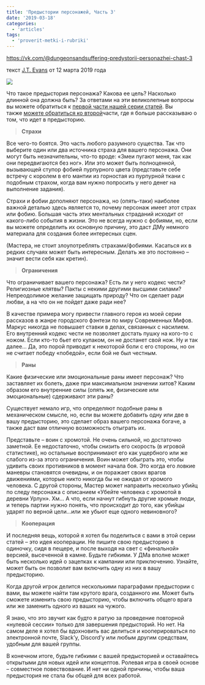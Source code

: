 ```yaml
---
title: 'Предыстории персонажей, Часть 3'
date: '2019-03-18'
categories:
  - 'articles'
tags:
  - 'proverit-metki-i-rubriki'
---
```


https://vk.com/@dungeonsandsuffering-predystorii-personazhei-chast-3

текст [J.T. Evans](https://vk.com/away.php?to=https://gnomestew.com/author/jtevans/&cc_key=) от 12 марта 2019 года

![](https://pp.userapi.com/c855620/v855620077/5da4/Y_-1RsAdAwY.jpg)

Что такое предыстория персонажа? Какова ее цель? Насколько длинной она должна быть? За ответами на эти великолепные вопросы вы можете обратиться к [первой части нашей серии статей](https://vk.com/@dungeonsandsuffering-predystorii-personazhei-chast-1). Вы также [можете обратиться ко второй](https://vk.com/@dungeonsandsuffering-predystorii-personazhei-chast-2)части, где я больше рассказываю о том, что идет в предысторию.

> **Страхи**

Все чего-то боятся. Это часть любого разумного существа. Так что выберите один или два источника страха для вашего персонажа. Они могут быть незначительны, что-то вроде: «Змеи пугают меня, так как они передвигаются без ног». Или это может быть полноценной, вызывающей ступор фобией пурпурного цвета (представьте себе встречу с королем в его мантии из горностая из пурпурной ткани с подобным страхом, когда вам нужно попросить у него денег на выполнение задания).

Страхи и фобии дополняют персонажа, но (опять-таки) наиболее важной деталью здесь является то, почему персонаж имеет этот страх или фобию. Большая часть этих ментальных страданий исходит от какого-либо события в жизни. Это не всегда нужно с фобиями, но, если вы можете определить их основную причину, это даст ДМу немного материала для создания более интересных сцен.

(Мастера, не стоит злоупотреблять страхами/фобиями. Касаться их в редких случаях может быть интересным. Делать же это постоянно – значит вести себя как кретин).

> **Ограничения**

Что ограничивает вашего персонажа? Есть ли у него кодекс чести? Религиозные клятвы? Пакты с некими другими высшими силами? Непреодолимое желание защищать природу? Что он сделает ради любви, а на что он не пойдет даже ради нее?

В качестве примера могу привести главного героя из моей серии рассказов в жанре городского фэнтези по миру Современных Мифов. Маркус никогда не повышает ставки в делах, связанных с насилием. Его внутренний кодекс чести не позволяет достать пушку на кого-то с ножом. Если кто-то бьет его кулаком, он не достанет свой нож. Ну и так далее… Да, это порой приводит к некоторой боли с его стороны, но он не считает победу «победой», если бой не был честным.

> **Раны**

Какие физические или эмоциональные раны имеет персонаж? Что заставляет их болеть, даже при максимальном значении хитов? Каким образом его внутренние силы (опять же, физические или эмоциональные) сдерживают эти раны?

Существует немало игр, что определяют подобные раны в механическом смысле, но, если вы можете добавить одну или две в вашу предысторию, это сделает образ вашего персонажа богаче, а также даст вам отличную возможность отыграть их.

Представьте – воин с хромотой. Не очень сильной, но достаточно заметной. Ее недостаточно, чтобы снизить его скорость (в игровой статистике), но остальные воспринимают его как ущербного или же слабого из-за этого ограничения. Воин может обыграть это, чтобы удивить своих противников в момент начала боя. Это когда его ловкие маневры становятся очевидны, и он поражает своих врагов движениями, которые никто никогда бы не ожидал от хромого человека. С другой стороны, Мастер может направить несколько убийц по следу персонажа с описанием «Убейте человека с хромотой в деревни Урлун». Хм… А что, если начнут гибнуть другие хромые люди, и теперь партии нужно понять, что происходит до того, как убийцы ударят по верной цели…или же убьют еще одного невиновного?

> **Кооперация**

И последняя вещь, которой я хотел бы поделиться с вами в этой серии статей – это идея кооперации. Не пишите свою предысторию в одиночку, сидя в пещере, и после выходя на свет с «финальной» версией, высеченной в камне. Будьте гибкими. У ДМа вполне может быть несколько идей о зацепках к кампании или приключению. Узнайте, может быть он позволит вам включить одну из них в вашу предысторию.

Когда другой игрок делится несколькими параграфами предыстории с вами, вы можете найти там крутого врага, созданного им. Может быть сможете изменить свою предысторию, чтобы включить общего врага или же заменить одного из ваших на чужого.

Я знаю, что это звучит как будто я ратую за проведение повторной «нулевой сессии» только для завершения предысторий. Но нет. На самом деле я хотел бы вдохновить вас делиться и кооперироваться по электронной почте, Slack’у, Discord’у или любым другим средствам, удобным для вашей группы.

В конечном итоге, будьте гибкими с вашей предысторией и оставайтесь открытыми для новых идей или концептов. Ролевая игра в своей основе – совместное повествование. И нет ни одной причины, чтобы ваша предыстория не стала бы общей для всех работой.
